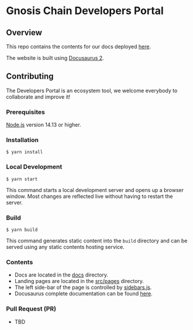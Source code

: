 # Gnosis Chain Developers Portal

## Overview
This repo contains the contents for our docs deployed [here](https://developers.gnosischain.com).

The website is built using [Docusaurus 2](https://docusaurus.io/).


## Contributing

The Developers Portal is an ecosystem tool, we welcome everybody to collaborate and improve it!

### Prerequisites

[Node.js](https://nodejs.org/en/download/) version 14.13 or higher.  

### Installation

```
$ yarn install
```

### Local Development

```
$ yarn start
```

This command starts a local development server and opens up a browser window. Most changes are reflected live without having to restart the server.

### Build

```
$ yarn build
```

This command generates static content into the `build` directory and can be served using any static contents hosting service.

### Contents
* Docs are located in the [docs](docs) directory.
* Landing pages are located in the [src/pages](src/pages) directory.
* The left side-bar of the page is controlled by [sidebars.js](sidebars.js).
* Docusaurus complete documentation can be found [here](https://docusaurus.io/docs).

### Pull Request (PR)
* TBD

